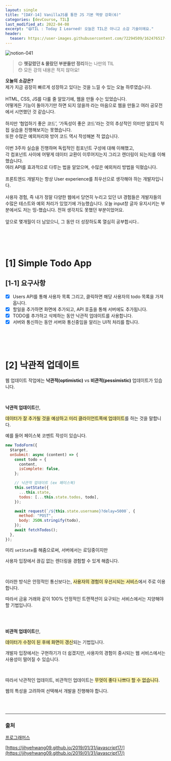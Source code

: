 ```yaml
---
layout: single
title: "[DAY-14] VanillaJS를 통한 JS 기본 역량 강화(6)"
categories: [devCourse, TIL]
last_modified_at: 2022-04-08
excerpt: "😆TIL : Today I Learned! 오늘은 TIL은 아니고 소감 기술이에요."
header:
  teaser: https://user-images.githubusercontent.com/72294509/162476517-160f42dd-8fcf-4f32-b6ec-b07565995223.png
---
```


![notion-041](https://user-images.githubusercontent.com/72294509/162476517-160f42dd-8fcf-4f32-b6ec-b07565995223.png)

> 😉 **헷갈렸던 & 몰랐던 부분들만 정리**하는 나만의 TIL<br>
> 😯 모든 강의 내용은 적지 않아요!

<p class='notice--success'>
	<strong>오늘의 소감은?</strong><br>
	제가 지금 굉장히 빠르게 성장하고 있다는 것을 느낄 수 있는 오늘 하루였습니다.<br>
<br>
    HTML, CSS, JS를 다룰 줄 알았기에, 웹을 만들 수는 있었습니다.<br>
    어떻게든 기능이 돌아가기만 하면 되지 않을까 라는 마음으로 웹을 만들고 여러 공모전에서 시연했던 것 같습니다.<br>
<br>
    하지만 ‘협업하기 좋은 코드’, ‘가독성이 좋은 코드’라는 것의 추상적인 의미만 알았지 직접 실습을 진행해보지는 못했습니다. <br>또한 수많은 예외처리와 방어 코드 역시 작성해본 적 없습니다.<br>
<br>
    이번 3주차 실습을 진행하며 독립적인 컴포넌트 구성에 대해 이해했고,<br>
    각 컴포넌트 사이에 어떻게 데이터 교환이 이루어지는지 그리고 렌더링이 되는지를 이해했습니다.<br>
    여러 API를 효과적으로 다루는 법을 알았으며, 수많은 예외처리 방법을 익혔습니다.<br>
<br>
    프론트엔드 개발자는 항상 User experience를 최우선으로 생각해야 하는 개발자입니다.<br>
<br>
    사용자 경험, 즉 내가 정말 다양한 웹에서 당연히 누리고 있던 UI 경험들은 개발자들의 수많은 테스트와 예외 처리가 있었기에 가능했습니다. 오늘 input창 글자 유지시키는 부분에서도 저는 띵-했습니다. 전혀 생각치도 못했던 부분이었어요.<br>
<br>
    앞으로 몇개월이 더 남았으니, 그 동안 더 성장하도록 열심히 공부합시다..<br>

</p>

<br><br><br>

# [1] Simple Todo App

## [1-1] 요구사항

- [x] Users API를 통해 사용자 목록 그리고, 클릭하면 해당 사용자의 todo 목록을 가져옵니다.
- [x] 할일을 추가하면 화면에 추가되고, API 호출을 통해 서버에도 추가됩니다.
- [x] TODO를 추가하고 삭제하는 동안 낙관적 업데이트를 사용합니다.
- [x] 서버와 통신하는 동안 서버와 통신중임을 알리는 UI적 처리를 합니다.

<br><br><br>

# [2] 낙관적 업데이트

웹 업데이트 작업에는 **낙관적(optimistic)** vs **비관적(pessimistic)** 업데이트가 있습니다.

<br>

**낙관적 업데이트**란,

<span style="background-color:#fff5b1;">데이터가 잘 추가될 것을 예상하고 미리 클라이언트쪽에 업데이트</span>를 하는 것을 말합니다.

예를 들어 페이스북 코멘트 작성이 있습니다.

```jsx
new TodoForm({
  $target,
  onSubmit: async (content) => {
    const todo = {
      content,
      isComplete: false,
    };

    // 낙관적 업데이트 (ex 페이스북)
    this.setState({
      ...this.state,
      todos: [...this.state.todos, todo],
    });

    await request(`/${this.state.username}?delay=5000`, {
      method: "POST",
      body: JSON.stringify(todo),
    });
    await fetchTodos();
  },
});
```

미리 `setState`를 해줌으로써, 서버에서는 로딩중이지만

사용자 입장에서 끊김 없는 렌더링을 경험할 수 있게 해줍니다.

<br>

이러한 방식은 안정적인 통신보다는, <span style="background-color:#fff5b1;">사용자의 경험이 우선시되는 서비스</span>에서 주로 이용합니다.

따라서 금융 거래와 같이 100% 안정적인 트랜잭션이 요구되는 서비스에서는 지양해야 할 기법입니다.

<br><br>

**비관적 업데이트**란,

<span style="background-color:#fff5b1;">데이터가 수정이 된 후에 화면이 갱신</span>되는 기법입니다.

개발자 입장에서는 구현하기가 더 쉽겠지만, 사용자의 경험이 중시되는 웹 서비스에서는 사용성이 떨어질 수 있습니다.

<br>

따라서 낙관적인 업데이트, 비관적인 업데이트는 <span style="background-color:#fff5b1;">무엇이 좋다 나쁘다 할 수 없습니다</span>.

웹의 특성을 고려하여 선택해서 개발을 진행해야 합니다.

<br><br>

---

### 출처

[프로그래머스](https://programmers.co.kr/)

[https://jihyehwang09.github.io/2019/01/31/javascript17/](https://jihyehwang09.github.io/2019/01/31/javascript17/)
